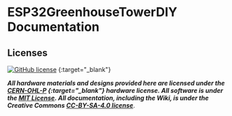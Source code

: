 # ESP32GreenhouseTowerDIY Documentation

## Licenses

[![GitHub license](https://img.shields.io/github/license/ZanzyTHEbar/ESP32GreenhouseTowerDIY?style=plastic)](https://github.com/ZanzyTHEbar/ESP32GreenhouseTowerDIY/blob/master/LICENSE) {:target="_blank"}

***All hardware materials and designs provided here are licensed under the [CERN-OHL-P](https://opensource.org/CERN-OHL-P) {:target="_blank"} hardware license.
All software is under the [MIT License](https://opensource.org/licenses/MIT).
All documentation, including the Wiki, is under the Creative Commons [CC-BY-SA-4.0 license](https://creativecommons.org/licenses/by-sa/4.0/)***.
